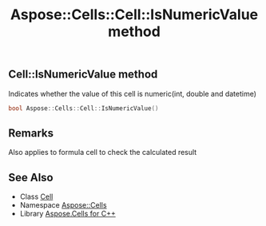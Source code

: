 ﻿---
title: Aspose::Cells::Cell::IsNumericValue method
linktitle: IsNumericValue
second_title: Aspose.Cells for C++ API Reference
description: 'Aspose::Cells::Cell::IsNumericValue method. Indicates whether the value of this cell is numeric(int, double and datetime) in C++.'
type: docs
weight: 1600
url: /cpp/aspose.cells/cell/isnumericvalue/
---
## Cell::IsNumericValue method


Indicates whether the value of this cell is numeric(int, double and datetime)

```cpp
bool Aspose::Cells::Cell::IsNumericValue()
```

## Remarks


Also applies to formula cell to check the calculated result
## See Also

* Class [Cell](../)
* Namespace [Aspose::Cells](../../)
* Library [Aspose.Cells for C++](../../../)
